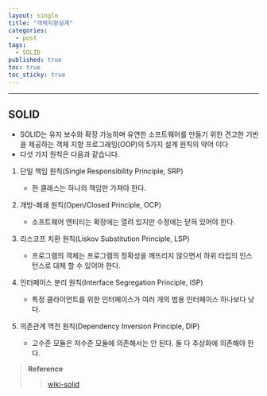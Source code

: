 ```yaml
---
layout: single
title: "객체지향설계"
categories:
  - post
tags:
  - SOLID
published: true
toc: true
toc_sticky: true
---
```

----

## SOLID
- SOLID는 유지 보수와 확장 가능하며 유연한 소프트웨어를 만들기 위한 견고한 기반을 제공하는 객체 지향 프로그래밍(OOP)의 5가지 설계 원칙의 약어 이다
- 다섯 가지 원칙은 다음과 같습니다.

1. 단일 책임 원칙(Single Responsibility Principle, SRP)
	- 한 클래스는 하나의 책임만 가져야 한다.

2. 개방-폐쇄 원칙(Open/Closed Principle, OCP)
	- 소프트웨어 엔티티는 확장에는 열려 있지만 수정에는 닫혀 있어야 한다.

3. 리스코프 치환 원칙(Liskov Substitution Principle, LSP)
	- 프로그램의 객체는 프로그램의 정확성을 깨뜨리지 않으면서 하위 타입의 인스턴스로 대체 할 수 있어야 한다.

4. 인터페이스 분리 원칙(Interface Segregation Principle, ISP)
	- 특정 클라이언트를 위한 인터페이스가 여러 개의 범용 인터페이스 하나보다 낫다.

5. 의존관계 역전 원칙(Dependency Inversion Principle, DIP)
	- 고수준 모듈은 저수준 모듈에 의존해서는 안 된다. 둘 다 추상화에 의존해야 한다.


>**Reference**
>> [wiki-solid](https://ko.wikipedia.org/wiki/SOLID_(%EA%B0%9D%EC%B2%B4_%EC%A7%80%ED%96%A5_%EC%84%A4%EA%B3%84))